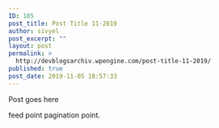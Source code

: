```yaml
---
ID: 185
post_title: Post Title 11-2019
author: sivyel
post_excerpt: ""
layout: post
permalink: >
  http://devblogsarchiv.wpengine.com/post-title-11-2019/
published: true
post_date: 2019-11-05 18:57:33
---
```

Post goes here

feed point pagination point.
